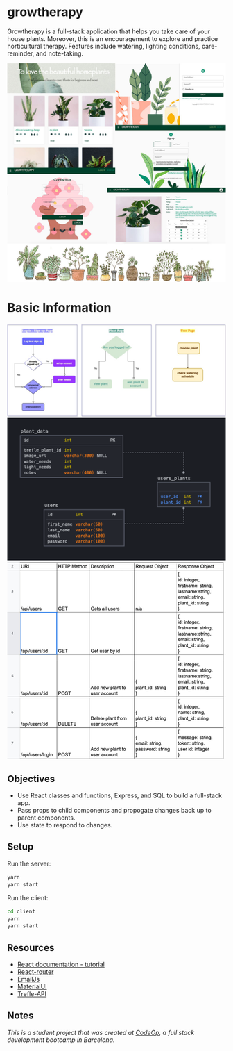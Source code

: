 # growtherapy

Growtherapy is a full-stack application that helps you take care of your house plants. Moreover, this is an encouragement to explore and practice horticultural therapy. Features include watering, lighting conditions, care-reminder, and note-taking.

![Collage](support/collage.jpg)

# Basic Information

![User Flow Diagram](support/user_flow.jpg)
![Database Schema](support/database_schema.png)
![API Routes](support/api-routes.jpg)

## Objectives

- Use React classes and functions, Express, and SQL to build a full-stack app.
- Pass props to child components and propogate changes back up to parent components.
- Use state to respond to changes.

## Setup

Run the server:

```sh
yarn
yarn start
```

Run the client:

```sh
cd client
yarn
yarn start
```

## Resources

- [React documentation - tutorial](https://reactjs.org/docs/hello-world.html)
- [React-router](https://reactrouter.com/web/guides/quick-start)
- [EmailJs](https://dashboard.emailjs.com/admin)
- [MaterialUI](https://material-ui.com/)
- [Trefle-API](https://trefle.io/api/v1/species)

## Notes

_This is a student project that was created at [CodeOp](http://CodeOp.tech), a full stack development bootcamp in Barcelona._